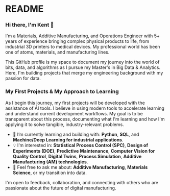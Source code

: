 # README
### Hi there, I'm Kent 👋

I'm a Materials, Additive Manufacturing, and Operations Engineer with 5+ years of experience bringing complex physical products to life, from industrial 3D printers to medical devices. My professional world has been one of atoms, materials, and manufacturing lines.

This GitHub profile is my space to document my journey into the world of bits, data, and algorithms as I pursue my Master's in Big Data & Analytics. Here, I'm building projects that merge my engineering background with my passion for data.

### My First Projects & My Approach to Learning

As I begin this journey, my first projects will be developed with the assistance of AI tools. I believe in using modern tools to accelerate learning and understand current development workflows. My goal is to be transparent about this process, documenting what I'm learning and how I'm applying it to solve tangible, industry-relevant problems.

- 🌱 I’m currently learning and building with: **Python**, **SQL**, and **Machine/Deep Learning for industrial applications**.
- 💡 I’m interested in: **Statistical Process Control (SPC)**, **Design of Experiments (DOE)**, **Predictive Maintenance**, **Computer Vision for Quality Control**, **Digital Twins**, **Process Simulation**, **Additive Manufacturing (AM) technologies**.
- 💬 Feel free to ask me about: **Additive Manufacturing**, **Materials Science**, or my transition into data.

I'm open to feedback, collaboration, and connecting with others who are passionate about the future of digital manufacturing.
